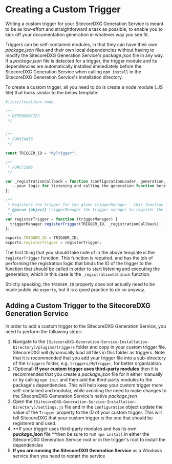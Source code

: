 # Creating a Custom Trigger

Writing a custom trigger for your SitecoreDXG Generation Service is meant to be as low-effort and straightforward a task as possible, to enable you to kick off your documentation generation in whatever way you see fit.

Triggers can be self-contained modules, in that they can have their own _package.json_ files and their own local dependencies without having to modify the SitecoreDXG Generation Service's _package.json_ file in any way. If a _package.json_ file is detected for a trigger, the trigger module and its dependencies are automatically installed immediately before the SitecoreDXG Generation Service when calling `npm install` in the SitecoreDXG Generation Service's installation directory.

To create a custom trigger, all you need to do is create a node module \(.JS file\) that looks similar to the below template:

```js
#!/usr/local/env node

/**
 * DEPENDENCIES
 */


/**
 * CONSTANTS
 */

const TRIGGER_ID = "MyTrigger";

/**
 * FUNCTIONS
 */

var _registrationCallback = function (configurationLoader, generation, logger) {
  ...your logic for listening and calling the generation function here...
};

/**
 * Registers the trigger for the given triggerManager - this function is required on all trigger modules
 * @param {object} triggerManager the trigger manager to register the trigger for
 */
var registerTrigger = function (triggerManager) {
  triggerManager.registerTrigger(TRIGGER_ID, _registrationCallback);
};

exports.TRIGGER_ID = TRIGGER_ID;
exports.registerTrigger = registerTrigger;
```

The first thing that you should take note of in the above template is the `registerTrigger` function. This function is required, and has the job of performing the registration logic that binds the ID of the trigger to the function that should be called in order to start listening and executing the generation, which in this case is the `_registrationCallback` function.

Strictly speaking, the `TRIGGER_ID` property does not actually need to be made public via `exports`, but it is a good practice to do so anyway.

## Adding a Custom Trigger to the SitecoreDXG Generation Service

In order to add a custom trigger to the SitecoreDXG Generation Service, you need to perform the following steps:

1. Navigate to the `[SitecoreDXG-Generation-Service-Installation-Directory]/plugins/triggers` folder and copy in your custom trigger file. SitecoreDXG will dynamically load all files in this folder as triggers. Note that it is recommended that you add your trigger file into a sub-directory of the `triggers` folder, e.g. `triggers/MyTrigger`, for better organization. 
2. \(Optional\) **If your custom trigger uses third-party modules** then it is recommended that you create a _package.json_ file for it either manually or by calling `npm init` and then add the third-party modules to the package's dependencies. This will help keep your custom trigger more self-contained and modular, while avoiding the need to make changes to the SitecoreDXG Generation Service's native _package.json_
3. Open the `[SitecoreDXG-Generation-Service-Installation-Directory]/settings.js` file and in the `configuration` object update the value of the `Trigger` property to the ID of your custom trigger. This will tell SitecoreDXG that your custom trigger is the one that should be registered and used. 
4. **If your trigger uses third-party modules and has its own **_**package.json**_** file **then be sure to run `npm install` in either the SitecoreDXG Generation Service root or in the trigger's root to install the dependencies
5. **If you are running the SitecoreDXG Generation Service** as a Windows service then you need to restart the service



